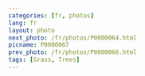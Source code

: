 ```yaml
---
categories: [fr, photos]
lang: fr
layout: photo
next_photo: /fr/photos/P0000064.html
picname: P0000067
prev_photo: /fr/photos/P0000066.html
tags: [Grass, Trees]
---
```

